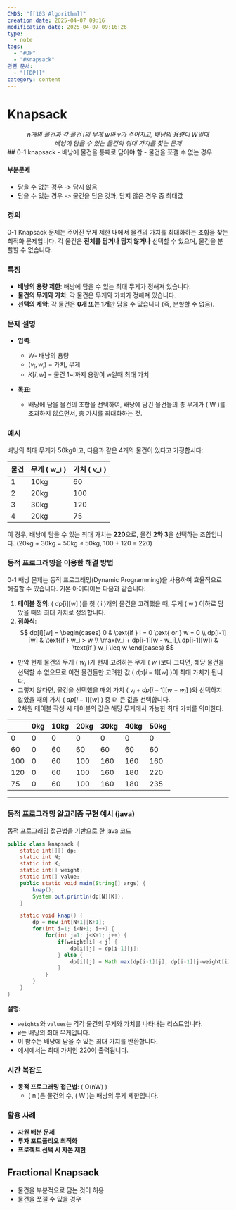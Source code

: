 ```yaml
---
CMDS: "[[103 Algorithm]]"
creation date: 2025-04-07 09:16
modification date: 2025-04-07 09:16:26
type:
  - note
tags:
  - "#DP"
  - "#Knapsack"
관련 문서:
  - "[[DP]]"
category: content
---
```

# Knapsack

<center><i>n개의 물건과 각 물건 i의 무게 w와 v가 주어지고, 배낭의 용량이 W일때<br>
배낭에 담을 수 있는 물건의 취대 가치를 찾는 문제</i></center>
## 0-1 knapsack
- 배낭에 물건을 통째로 담아야 함
- 물건을 쪼갤 수 없는 경우

#### 부분문제
- 담을 수 없는 경우 -> 담지 않음
- 담을 수 있는 경우 -> 물건을 담은 것과, 담지 않은 경우 중 최대값

### 정의
0-1 Knapsack 문제는 주어진 무게 제한 내에서 물건의 가치를 최대화하는 조합을 찾는 최적화 문제입니다. 각 물건은 **전체를 담거나 담지 않거나** 선택할 수 있으며, 물건을 분할할 수 없습니다.

### 특징
- **배낭의 용량 제한**: 배낭에 담을 수 있는 최대 무게가 정해져 있습니다.
- **물건의 무게와 가치**: 각 물건은 무게와 가치가 정해져 있습니다.
- **선택의 제약**: 각 물건은 **0개 또는 1개**만 담을 수 있습니다 (즉, 분할할 수 없음).

### 문제 설명
- **입력**:
	- $W$- 배낭의 용량
	- $(v_i, w_i)$ = 가치, 무게
	- $K[i, w]$ = 물건 1~i까지 용량이 w일때 최대 가치

- **목표**:
  - 배낭에 담을 물건의 조합을 선택하여, 배낭에 담긴 물건들의 총 무게가 \( W \)를 초과하지 않으면서, 총 가치를 최대화하는 것.

### 예시

배낭의 최대 무게가 50kg이고, 다음과 같은 4개의 물건이 있다고 가정합시다:

| 물건  | 무게 \( w_i \) | 가치 \( v_i \) |
| --- | ------------ | ------------ |
| 1   | 10kg         | 60           |
| 2   | 20kg         | 100          |
| 3   | 30kg         | 120          |
| 4   | 20kg         | 75           |

이 경우, 배낭에 담을 수 있는 최대 가치는 **220**으로, 물건 **2와 3**을 선택하는 조합입니다. (20kg + 30kg = 50kg ≤ 50kg, 100 + 120 = 220)
### 동적 프로그래밍을 이용한 해결 방법

0-1 배낭 문제는 동적 프로그래밍(Dynamic Programming)을 사용하여 효율적으로 해결할 수 있습니다. 기본 아이디어는 다음과 같습니다:

1. **테이블 정의**: \( dp\[i]\[w] \)를 첫 \( i \)개의 물건을 고려했을 때, 무게 \( w \) 이하로 담았을 때의 최대 가치로 정의합니다.
2. **점화식**:
$$
dp[i][w] = \begin{cases}
0 & \text{if } i = 0 \text{ or } w = 0 \\
dp[i-1][w] & \text{if } w_i > w \\
\max(v_i + dp[i-1][w - w_i],\ dp[i-1][w]) & \text{if } w_i \leq w
\end{cases}
$$
- 만약 현재 물건의 무게 \( $w_i$ \)가 현재 고려하는 무게 \( $w$ \)보다 크다면, 해당 물건을 선택할 수 없으므로 이전 물건들만 고려한 값 \( $dp[i-1][w]$ \)이 최대 가치가 됩니다.
- 그렇지 않다면, 물건을 선택했을 때의 가치 \( $v_i + dp[i-1][w - w_i]$ \)와 선택하지 않았을 때의 가치 \( $dp[i-1][w]$ \) 중 더 큰 값을 선택합니다.
- 2차원 테이블 작성 시 테이블의 값은 해당 무게에서 가능한 최대 가치를 의미한다.

|     | 0kg | 10kg | 20kg | 30kg | 40kg | 50kg |
| --- | --- | ---- | ---- | ---- | ---- | ---- |
| 0   | 0   | 0    | 0    | 0    | 0    | 0    |
| 60  | 0   | 60   | 60   | 60   | 60   | 60   |
| 100 | 0   | 60   | 100  | 160  | 160  | 160  |
| 120 | 0   | 60   | 100  | 160  | 180  | 220  |
| 75  | 0   | 60   | 100  | 160  | 180  | 235  |


---

### 동적 프로그래밍 알고리즘 구현 예시 (java)

동적 프로그래밍 접근법을 기반으로 한 java 코드

```java
public class knapsack {
	static int[][] dp;
	static int N;
	static int K;
	static int[] weight;
	static int[] value;
	public static void main(String[] args) {
		knap();
		System.out.println(dp[N][K]);
	}

	static void knap() {
		dp = new int[N+1][K+1];
		for(int i=1; i<N+1; i++) {
			for(int j=1; j<K+1; j++) {
				if(weight[i] < j) {
					dp[i][j] = dp[i-1][j];
				} else {
					dp[i][j] = Math.max(dp[i-1][j], dp[i-1][j-weight[i]]+value[i]);
				}
			}
		}
	}
}
```

**설명:**
- `weights`와 `values`는 각각 물건의 무게와 가치를 나타내는 리스트입니다.
- `W`는 배낭의 최대 무게입니다.
- 이 함수는 배낭에 담을 수 있는 최대 가치를 반환합니다.
- 예시에서는 최대 가치인 220이 출력됩니다.

### 시간 복잡도
- **동적 프로그래밍 접근법**: \( O(nW) \)
  - \( n \)은 물건의 수, \( W \)는 배낭의 무게 제한입니다.

### 활용 사례
- **자원 배분 문제**
- **투자 포트폴리오 최적화**
- **프로젝트 선택 시 자본 제한**



## Fractional Knapsack
- 물건을 부분적으로 담는 것이 허용
- 물건을 쪼갤 수 있을 경우